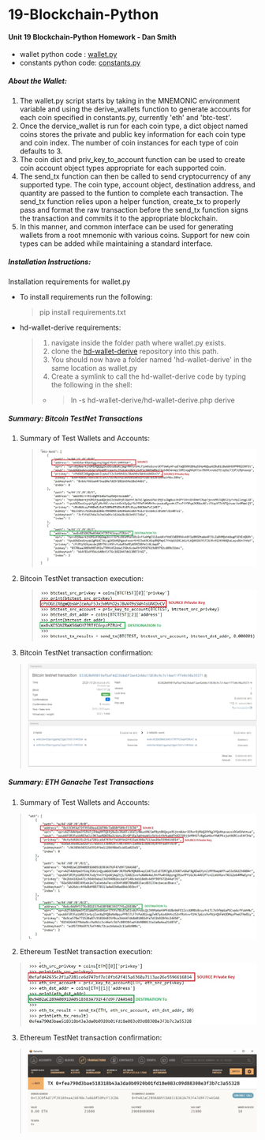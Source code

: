 # 19-Blockchain-Python

#### Unit 19 Blockchain-Python Homework - Dan Smith  
* wallet python code : [wallet.py](./wallet/wallet.py)
* constants python code: [constants.py](./wallet/constants.py)

##### About the Wallet:  
  1. The wallet.py script starts by taking in the MNEMONIC environment variable and using the derive_wallets function to generate accounts for each coin specified in constants.py, currently 'eth' and 'btc-test'.  
  2. Once the dervice_wallet is run for each coin type, a dict object named coins stores the private and public key information for each coin type and coin index.  The number of coin instances for each type of coin defaults to 3.
  3. The coin dict and priv_key_to_account function can be used to create coin account object types appropriate for each supported coin.
  3. The send_tx function can then be called to send cryptocurrency of any supported type. The coin type, account object, destination address, and quantity are passed to the funtion to complete each transaction. The send_tx function relies upon a helper function, create_tx to properly pass and format the raw transaction before the send_tx function signs the transaction and commits it to the appropriate blockchain.
  4. In this manner, and common interface can be used for generating wallets from a root mnemonic with various coins. Support for new coin types can be added while maintaining a standard interface.

##### Installation Instructions:
Installation requirements for wallet.py  
* To install requirements run the following:
  > pip install requirements.txt 
* hd-wallet-derive requirements:
  > 1. navigate inside the folder path where wallet.py exists.
  > 2. clone the [hd-wallet-derive](https://github.com/dan-da/hd-wallet-derive) repository into this path.
  > 3. You should now have a folder named 'hd-wallet-derive' in the same location as wallet.py
  > 4. Create a symlink to call the hd-wallet-derive code by typing the following in the shell:  
  > * > ln -s hd-wallet-derive/hd-wallet-derive.php derive

##### Summary: Bitcoin TestNet Transactions  
1. Summary of Test Wallets and Accounts:  
    > ![Summary of Test Wallets and Accounts](./images/summary_btctest_addrs_markedup.jpg)  

2. Bitcoin TestNet transaction execution:  
    > ![Bitcoin TestNet transaction execution](./images/wallet_btc-test_transaction_markedup.jpg)  

3. Bitcoin TestNet transaction confirmation:  
  > ![Bitcoin TestNet transaction execution](./images/tbit_trans_confirm.jpg)  


##### Summary: ETH Ganache Test Transactions  
1. Summary of Test Wallets and Accounts:  
  > ![Summary of Test Wallets and Accounts](./images/summary_eth_addrs_markedup.jpg)

2. Ethereum TestNet transaction execution:  
  > ![ETH TestNet transaction execution](./images/wallet_eth_transaction_markedup.jpg)

3. Ethereum TestNet transaction confirmation:  
  > ![ETH TestNet transaction execution](./images/eth_trans_confirm.jpg)